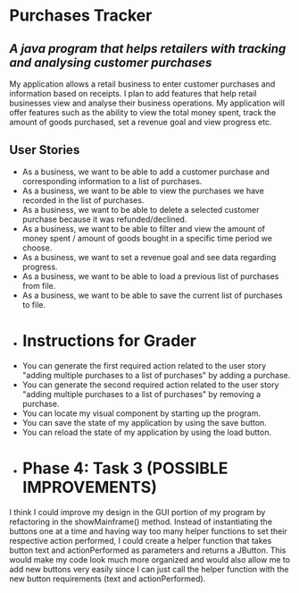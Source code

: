 # Purchases Tracker

## *A java program that helps retailers with tracking and analysing customer purchases*

<p> My application allows a retail business to enter customer purchases and information based on receipts. I plan to add features that help retail businesses view and analyse their business operations. My application will offer features such as the ability to view the total money spent, track the amount of goods purchased, set a revenue goal and view progress etc.

## User Stories

* As a business, we want to be able to add a customer purchase and corresponding information to a list of purchases.
* As a business, we want to be able to view the purchases we have recorded in the list of purchases. 
* As a business, we want to be able to delete a selected customer purchase because it was refunded/declined.
* As a business, we want to be able to filter and view the amount of money spent / amount of goods bought in a specific time period we choose.
* As a business, we want to set a revenue goal and see data regarding progress.
* As a business, we want to be able to load a previous list of purchases from file.
* As a business, we want to be able to save the current list of purchases to file.
* # Instructions for Grader

- You can generate the first required action related to the user story "adding multiple purchases to a list of purchases" by adding a purchase.
- You can generate the second required action related to the user story "adding multiple purchases to a list of purchases" by removing a purchase.
- You can locate my visual component by starting up the program.
- You can save the state of my application by using the save button.
- You can reload the state of my application by using the load button.

* # Phase 4: Task 3 (POSSIBLE IMPROVEMENTS)

I think I could improve my design in the GUI portion of my program by refactoring in the showMainframe() method.
Instead of instantiating the buttons one at a time and having way too many helper functions to set their respective action performed, I could create a helper function
that takes button text and actionPerformed as parameters and returns a JButton. This would make my code look much more
organized and would also allow me to add new buttons very easily since I can just call the helper function with the new button
requirements (text and actionPerformed).
